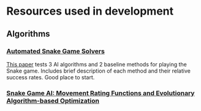 # Resources used in development

## Algorithms

### [Automated Snake Game Solvers](https://cpb-us-e2.wpmucdn.com/sites.uci.edu/dist/5/1894/files/2016/12/AutomatedSnakeGameSolvers.pdf)
[This paper](https://cpb-us-e2.wpmucdn.com/sites.uci.edu/dist/5/1894/files/2016/12/AutomatedSnakeGameSolvers.pdf) tests 3 AI algorithms and 2 baseline methods for playing the Snake game. Includes brief description of each method and their relative success rates. Good place to start.

### [Snake Game AI: Movement Rating Functions and Evolutionary Algorithm-based Optimization](https://ieeexplore.ieee.org/document/7880166)
